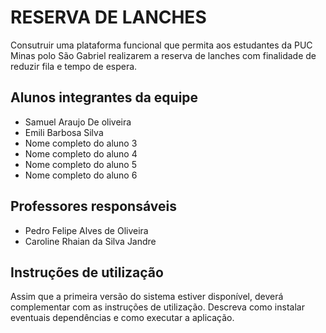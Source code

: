 # RESERVA DE LANCHES

Consutruir uma plataforma funcional que permita aos estudantes da PUC Minas polo São Gabriel realizarem a reserva de lanches com finalidade de reduzir fila e tempo de espera.

## Alunos integrantes da equipe

* Samuel Araujo De oliveira
* Emili Barbosa Silva
* Nome completo do aluno 3
* Nome completo do aluno 4
* Nome completo do aluno 5
* Nome completo do aluno 6

## Professores responsáveis

* Pedro Felipe Alves de Oliveira
* Caroline Rhaian da Silva Jandre

## Instruções de utilização

Assim que a primeira versão do sistema estiver disponível, deverá complementar com as instruções de utilização. Descreva como instalar eventuais dependências e como executar a aplicação.
